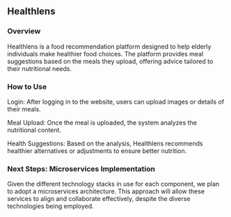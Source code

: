 ## Healthlens

### Overview
Healthlens is a food recommendation platform designed to help elderly individuals make healthier food choices. The platform provides meal suggestions based on the meals they upload, offering advice tailored to their nutritional needs.

### How to Use
Login: After logging in to the website, users can upload images or details of their meals.  

Meal Upload: Once the meal is uploaded, the system analyzes the nutritional content.  

Health Suggestions: Based on the analysis, Healthlens recommends healthier alternatives or adjustments to ensure better nutrition.


### Next Steps: Microservices Implementation
Given the different technology stacks in use for each component, we plan to adopt a microservices architecture. This approach will allow these services to align and collaborate effectively, despite the diverse technologies being employed.
